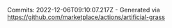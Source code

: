 Commits: 2022-12-06T09:10:07.217Z - Generated via https://github.com/marketplace/actions/artificial-grass
<br>
